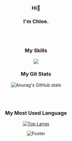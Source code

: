 
<div align=center>
  
  ### Hi👋  
  
  ### I'm Chloe.  
  
  <br>  
  <br>  
  
  ### My Skills
  
  <img src="https://img.shields.io/badge/react-61DAFB?style=flat&logo=react&logoColor=white"/>
  
  
  <h3>My Git Stats</h3>
  
  ![Anurag's GitHub stats](https://github-readme-stats.vercel.app/api?username=chloe1129&show_icons=true&theme=transparent)
  
  
  <br>  
  <br>  
  
  
  <h3>My Most Used Language</h3>
  
  [![Top Langs](https://github-readme-stats.vercel.app/api/top-langs/?username=chloe1129&layout=compact)](https://github.com/chloe1129/github-readme-stats)
  
  
                   


![Footer](https://capsule-render.vercel.app/api?type=waving&color=auto&height=200&section=footer)

  </div>
